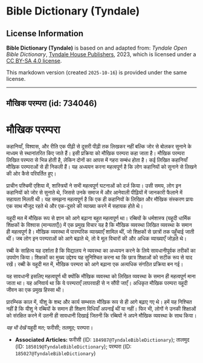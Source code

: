 # Bible Dictionary (Tyndale)

## License Information

**Bible Dictionary (Tyndale)** is based on and adapted from: _Tyndale Open Bible Dictionary_, [Tyndale House Publishers](https://tyndaleopenresources.com/), 2023, which is licensed under a [CC BY-SA 4.0 license](https://creativecommons.org/licenses/by-sa/4.0/legalcode.en).

This markdown version (created `2025-10-16`) is provided under the same license.



--------------------------------

## मौखिक परम्परा (id: 734046)

मौखिक परम्परा
=============

कहानियाँ, विश्वास, और रीति एक पीढ़ी से दूसरी पीढ़ी तक लिखकर नहीं बल्कि जोर से बोलकर सुनाने के माध्यम से स्थानांतरित किए जाते हैं। इसी प्रक्रिया को मौखिक परम्परा कहा जाता है। मौखिक परम्परा लिखित परम्परा से भिन्न होती है, लेकिन दोनों का आपस में गहरा सम्बंध होता है। कई लिखित कहानियाँ मौखिक परम्पराओं से ही निकली हैं। यह अध्ययन करना महत्वपूर्ण है कि लोग कहानियों को सुनाने से लिखने की ओर कैसे परिवर्तित हुए।

प्राचीन पश्चिमी एशिया में, शास्त्रियों ने सभी महत्वपूर्ण घटनाओं को दर्ज किया। उसी समय, लोग इन कहानियों को जोर से सुनाते थे, जिससे उनके समाज में और आनेवाली पीढ़ियों में जानकारी फैलाने में सहायता मिलती थी। यह समझना महत्वपूर्ण है कि एक ही कहानियों के लिखित और मौखिक संस्करण प्रायः एक साथ मौजूद रहते थे और एक\-दूसरे की व्याख्या करने में सहायक होते थे।

यहूदी मत में मौखिक रूप से ज्ञान को आगे बढ़ाना बहुत महत्वपूर्ण था। रब्बियों के धर्मशास्त्र (यहूदी धार्मिक शिक्षकों के विश्वास (मान्यताएँ)) में एक प्रमुख विचार यह है कि मौखिक व्यवस्था लिखित व्यवस्था के समान ही महत्वपूर्ण है। मौखिक व्यवस्था में पारम्परिक व्याख्याएँ शामिल थीं, जो शिक्षकों से छात्रों तक पहुँचाई जाती थीं। जब लोग इन परम्पराओं को आगे बढ़ाते थे, तो वे मूल विचारों की और अधिक व्याख्याएँ जोड़ते थे।

रब्बी के साहित्य यह दर्शाता है कि विद्यालय ने व्यवस्था का अध्ययन करने के लिये सावधानीपूर्वक तरीकों का उपयोग किया। शिक्षकों का मुख्य उद्देश्य यह सुनिश्चित करना था कि छात्र शिक्षाओं को सटीक रूप से याद रखें। रब्बी के यहूदी मत में, मौखिक परम्परा को आगे बढ़ाना एक अत्यधिक संगठित प्रक्रिया बन गई।

यह सावधानी इसलिए महत्वपूर्ण थी क्योंकि मौखिक व्यवस्था को लिखित व्यवस्था के समान ही महत्वपूर्ण माना जाता था। यह अनिवार्य था कि ये परम्पराएँ लापरवाही से न सौंपी जाएँ। अधिकृत मौखिक परम्परा यहूदी जीवन का एक प्रमुख हिस्सा थी।

प्रारम्भिक काल में, यीशु के शब्द और कार्य सम्भवतः मौखिक रूप से ही आगे बढ़ाए गए थे। हमें यह निश्चित नहीं है कि यीशु ने रब्बियों के समान ही शिक्षण विधियाँ अपनाईं थीं या नहीं। फिर भी, लोगों ने उनकी शिक्षाओं को संरक्षित करने में उतनी ही सावधानी दिखाई जितनी कि रब्बियों ने अपने मौखिक व्यवस्था के साथ किया।

*यह भी देखें* यहूदी मत; फरीसी; तलमूद; परम्परा।

* **Associated Articles:** फरीसी (ID: `184987@TyndaleBibleDictionary`); तालमुद (ID: `185019@TyndaleBibleDictionary`); परम्परा (ID: `185027@TyndaleBibleDictionary`)

